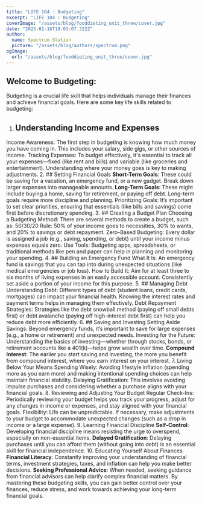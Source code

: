 ```yaml
---
title: "LIFE 104 : Budgeting"
excerpt: "LIFE 104 : Budgeting"
coverImage: "/assets/blog/fooddieting_unit_three/cover.jpg"
date: "2025-01-16T19:03:07.322Z"
author:
  name: Spectrum Station
  picture: "/assets/blog/authors/spectrum.png"
ogImage:
  url: "/assets/blog/fooddieting_unit_three/cover.jpg"
---
```

## Welcome to Budgeting:
Budgeting is a crucial life skill that helps individuals manage their finances and achieve financial goals. Here are some key life skills related to budgeting:

1.  ## Understanding Income and Expenses
Income Awareness: The first step in budgeting is knowing how much money you have coming in. This includes your salary, side gigs, or other sources of income.
Tracking Expenses: To budget effectively, it's essential to track all your expenses—fixed (like rent and bills) and variable (like groceries and entertainment). Understanding where your money goes is key to making adjustments.
2. ## Setting Financial Goals
**Short-Term Goals**: These could be saving for a vacation, an emergency fund, or a new gadget. Break down larger expenses into manageable amounts.
**Long-Term Goals**: These might include buying a home, saving for retirement, or paying off debt. Long-term goals require more discipline and planning.
Prioritizing Goals: It’s important to set clear priorities, ensuring that essentials (like bills and savings) come first before discretionary spending.
3. ## Creating a Budget Plan
Choosing a Budgeting Method: There are several methods to create a budget, such as:
50/30/20 Rule: 50% of your income goes to necessities, 30% to wants, and 20% to savings or debt repayment.
Zero-Based Budgeting: Every dollar is assigned a job (e.g., saving, spending, or debt) until your income minus expenses equals zero.
Use Tools: Budgeting apps, spreadsheets, or traditional methods like pen and paper can help in planning and monitoring your spending.
4. ## Building an Emergency Fund
What It Is: An emergency fund is savings that you can tap into during unexpected situations (like medical emergencies or job loss).
How to Build It: Aim for at least three to six months of living expenses in an easily accessible account. Consistently set aside a portion of your income for this purpose.
5. ## Managing Debt
Understanding Debt: Different types of debt (student loans, credit cards, mortgages) can impact your financial health. Knowing the interest rates and payment terms helps in managing them effectively.
Debt Repayment Strategies: Strategies like the debt snowball method (paying off small debts first) or debt avalanche (paying off high-interest debt first) can help you reduce debt more efficiently.
6. ## Saving and Investing
Setting Aside Savings: Beyond emergency funds, it’s important to save for large expenses (e.g., a home or retirement) and unexpected needs.
Investing for the Future: Understanding the basics of investing—whether through stocks, bonds, or retirement accounts like a 401(k)—helps grow wealth over time.
**Compound Interest**: The earlier you start saving and investing, the more you benefit from compound interest, where you earn interest on your interest.
7. Living Below Your Means
Spending Wisely: Avoiding lifestyle inflation (spending more as you earn more) and making intentional spending choices can help maintain financial stability.
Delaying Gratification: This involves avoiding impulse purchases and considering whether a purchase aligns with your financial goals.
8. Reviewing and Adjusting Your Budget
Regular Check-Ins: Periodically reviewing your budget helps you track your progress, adjust for any changes in income or expenses, and stay aligned with your financial goals.
Flexibility: Life can be unpredictable. If necessary, make adjustments to your budget to accommodate unexpected changes (such as a drop in income or a large expense).
9. Learning Financial Discipline
**Self-Control**: Developing financial discipline means resisting the urge to overspend, especially on non-essential items.
**Delayed Gratification**: Delaying purchases until you can afford them (without going into debt) is an essential skill for financial independence.
10. Educating Yourself About Finances
**Financial Literacy**: Constantly improving your understanding of financial terms, investment strategies, taxes, and inflation can help you make better decisions.
**Seeking Professional Advice**: When needed, seeking guidance from financial advisors can help clarify complex financial matters.
By mastering these budgeting skills, you can gain better control over your finances, reduce stress, and work towards achieving your long-term financial goals.

